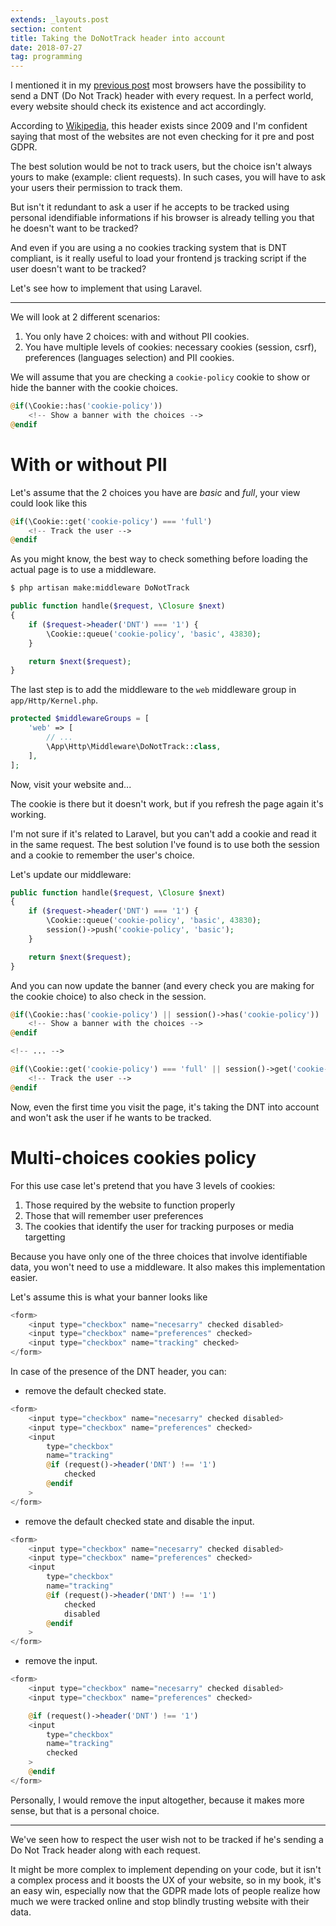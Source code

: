 ```yaml
---
extends: _layouts.post
section: content
title: Taking the DoNotTrack header into account
date: 2018-07-27
tag: programming
---
```


I mentioned it in my [previous post](https://dieterstinglhamber.me/gdpr-compliant-tracking) most browsers have the possibility to send a DNT (Do Not Track) header with every request. In a perfect world, every website should check its existence and act accordingly.

According to [Wikipedia](https://en.wikipedia.org/wiki/Do_Not_Track), this header exists since 2009 and I'm confident saying that most of the websites are not even checking for it pre and post GDPR.

The best solution would be not to track users, but the choice isn't always yours to make (example: client requests). In such cases, you will have to ask your users their permission to track them.

But isn't it redundant to ask a user if he accepts to be tracked using personal idendifiable informations if his browser is already telling you that he doesn't want to be tracked?

And even if you are using a no cookies tracking system that is DNT compliant, is it really useful to load your frontend js tracking script if the user doesn't want to be tracked?

Let's see how to implement that using Laravel.

---

We will look at 2 different scenarios:
1. You only have 2 choices: with and without PII cookies.
2. You have multiple levels of cookies: necessary cookies (session, csrf), preferences (languages selection) and PII cookies.

We will assume that you are checking a `cookie-policy` cookie to show or hide the banner with the cookie choices.

```php
@if(\Cookie::has('cookie-policy'))
    <!-- Show a banner with the choices -->
@endif
```

# With or without PII

Let's assume that the 2 choices you have are _basic_ and _full_, your view could look like this

```php
@if(\Cookie::get('cookie-policy') === 'full')
    <!-- Track the user -->
@endif
```

As you might know, the best way to check something before loading the actual page is to use a middleware.

```sh
$ php artisan make:middleware DoNotTrack
```

```php
public function handle($request, \Closure $next)
{
    if ($request->header('DNT') === '1') {
        \Cookie::queue('cookie-policy', 'basic', 43830);
    }

    return $next($request);
}
```

The last step is to add the middleware to the `web` middleware group in `app/Http/Kernel.php`.

```php
protected $middlewareGroups = [
    'web' => [
        // ...
        \App\Http\Middleware\DoNotTrack::class,
    ],
];
```

Now, visit your website and...

The cookie is there but it doesn't work, but if you refresh the page again it's working.

I'm not sure if it's related to Laravel, but you can't add a cookie and read it in the same request. The best solution I've found is to use both the session and a cookie to remember the user's choice.

Let's update our middleware:

```php
public function handle($request, \Closure $next)
{
    if ($request->header('DNT') === '1') {
        \Cookie::queue('cookie-policy', 'basic', 43830);
        session()->push('cookie-policy', 'basic');
    }

    return $next($request);
}
```
And you can now update the banner (and every check you are making for the cookie choice) to also check in the session.

```php
@if(\Cookie::has('cookie-policy') || session()->has('cookie-policy'))
    <!-- Show a banner with the choices -->
@endif

<!-- ... -->

@if(\Cookie::get('cookie-policy') === 'full' || session()->get('cookie-policy') === 'full')
    <!-- Track the user -->
@endif
```

Now, even the first time you visit the page, it's taking the DNT into account and won't ask the user if he wants to be tracked.

# Multi-choices cookies policy

For this use case let's pretend that you have 3 levels of cookies:
1. Those required by the website to function properly
2. Those that will remember user preferences
3. The cookies that identify the user for tracking purposes or media targetting

Because you have only one of the three choices that involve identifiable data, you won't need to use a middleware. It also makes this implementation easier.

Let's assume this is what your banner looks like

```php
<form>
    <input type="checkbox" name="necesarry" checked disabled>
    <input type="checkbox" name="preferences" checked>
    <input type="checkbox" name="tracking" checked>
</form>
```

In case of the presence of the DNT header, you can:

- remove the default checked state.

```php
<form>
    <input type="checkbox" name="necesarry" checked disabled>
    <input type="checkbox" name="preferences" checked>
    <input
        type="checkbox"
        name="tracking"
        @if (request()->header('DNT') !== '1')
            checked
        @endif
    >
</form>
```

- remove the default checked state and disable the input.

```php
<form>
    <input type="checkbox" name="necesarry" checked disabled>
    <input type="checkbox" name="preferences" checked>
    <input
        type="checkbox"
        name="tracking"
        @if (request()->header('DNT') !== '1')
            checked
            disabled
        @endif
    >
</form>
```

- remove the input.

```php
<form>
    <input type="checkbox" name="necesarry" checked disabled>
    <input type="checkbox" name="preferences" checked>

    @if (request()->header('DNT') !== '1')
    <input
        type="checkbox"
        name="tracking"
        checked
    >
    @endif
</form>
```

Personally, I would remove the input altogether, because it makes more sense, but that is a personal choice.

---

We've seen how to respect the user wish not to be tracked if he's sending a Do Not Track header along with each request.

It might be more complex to implement depending on your code, but it isn't a complex process and it boosts the UX of your website, so in my book, it's an easy win, especially now that the GDPR made lots of people realize how much we were tracked online and stop blindly trusting website with their data.
